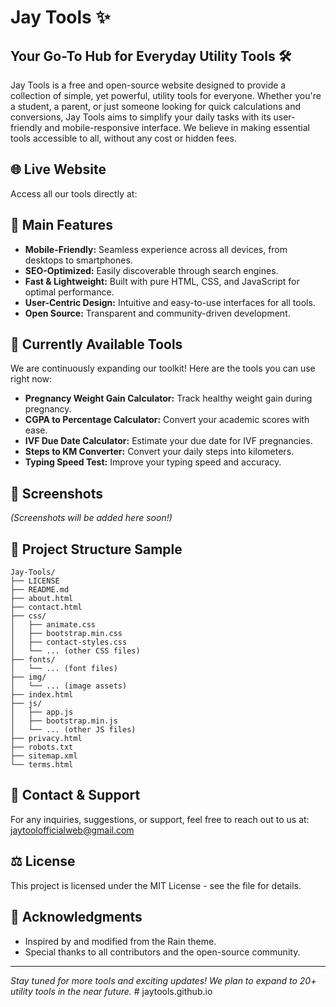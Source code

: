 # Jay Tools ✨

## Your Go-To Hub for Everyday Utility Tools 🛠️

Jay Tools is a free and open-source website designed to provide a collection of simple, yet powerful, utility tools for everyone. Whether you're a student, a parent, or just someone looking for quick calculations and conversions, Jay Tools aims to simplify your daily tasks with its user-friendly and mobile-responsive interface. We believe in making essential tools accessible to all, without any cost or hidden fees.

## 🌐 Live Website

Access all our tools directly at: <mcurl name="Jay Tools" url="https://jaytools.github.io/"></mcurl>

## 🚀 Main Features

*   **Mobile-Friendly:** Seamless experience across all devices, from desktops to smartphones.
*   **SEO-Optimized:** Easily discoverable through search engines.
*   **Fast & Lightweight:** Built with pure HTML, CSS, and JavaScript for optimal performance.
*   **User-Centric Design:** Intuitive and easy-to-use interfaces for all tools.
*   **Open Source:** Transparent and community-driven development.

## 🧰 Currently Available Tools

We are continuously expanding our toolkit! Here are the tools you can use right now:

*   **Pregnancy Weight Gain Calculator:** Track healthy weight gain during pregnancy.
*   **CGPA to Percentage Calculator:** Convert your academic scores with ease.
*   **IVF Due Date Calculator:** Estimate your due date for IVF pregnancies.
*   **Steps to KM Converter:** Convert your daily steps into kilometers.
*   **Typing Speed Test:** Improve your typing speed and accuracy.

## 📸 Screenshots

*(Screenshots will be added here soon!)*

## 📂 Project Structure Sample

```
Jay-Tools/
├── LICENSE
├── README.md
├── about.html
├── contact.html
├── css/
│   ├── animate.css
│   ├── bootstrap.min.css
│   ├── contact-styles.css
│   └── ... (other CSS files)
├── fonts/
│   └── ... (font files)
├── img/
│   └── ... (image assets)
├── index.html
├── js/
│   ├── app.js
│   ├── bootstrap.min.js
│   └── ... (other JS files)
├── privacy.html
├── robots.txt
├── sitemap.xml
└── terms.html
```

## 📧 Contact & Support

For any inquiries, suggestions, or support, feel free to reach out to us at: jaytoolofficialweb@gmail.com

## ⚖️ License

This project is licensed under the MIT License - see the <mcfile name="LICENSE" path="c:\Users\Shivam\OneDrive\Desktop\Jay-Tools\templete\LICENSE"></mcfile> file for details.

## 🙏 Acknowledgments

*   Inspired by and modified from the Rain theme.
*   Special thanks to all contributors and the open-source community.

---

*Stay tuned for more tools and exciting updates! We plan to expand to 20+ utility tools in the near future.*
#   j a y t o o l s . g i t h u b . i o  
 